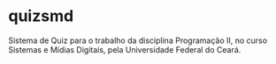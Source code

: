 # quizsmd
Sistema de Quiz para o trabalho da disciplina Programação II, no curso Sistemas e Mídias Digitais, pela Universidade Federal do Ceará.
